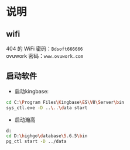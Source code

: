 # 说明

## wifi

404 的 WiFi 密码：`Bdsoft666666`  
ovuwork  密码：`www.ovuwork.com`  

## 启动软件

- 启动kingbase:

```bash
cd C:\Program Files\Kingbase\ES\V8\Server\bin
sys_ctl.exe -D ..\..\data start
```

- 启动瀚高

```bash
d:
cd D:\highgo\database\5.6.5\bin
pg_ctl start -D ../data
```
